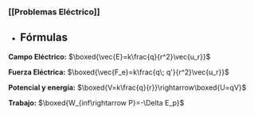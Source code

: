 ### [[Problemas Eléctrico]]

- ## Fórmulas

**Campo Eléctrico:** $\boxed{\vec{E}=k\frac{q}{r^2}\vec{u_r}}$

**Fuerza Eléctrica:** $\boxed{\vec{F_e}=k\frac{q\; q'}{r^2}\vec{u_r}}$

**Potencial y energía:** $\boxed{V=k\frac{q}{r}}\rightarrow\boxed{U=qV}$

**Trabajo:** $\boxed{W_{inf\rightarrow P}=-\Delta E_p}$

